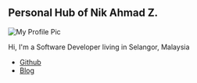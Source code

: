 ## Personal Hub of Nik Ahmad Z.

![My Profile Pic](https://avatars0.githubusercontent.com/u/7868782?v=4&s=160)

Hi, I'm a Software Developer living in Selangor, Malaysia

- [Github](https://github.com/nikahmadz)
- [Blog](https://nikahmadz.blogspot.com)
